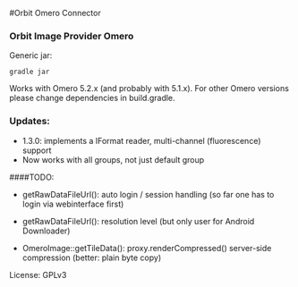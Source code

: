 #Orbit Omero Connector

### Orbit Image Provider Omero

Generic jar:

    gradle jar

Works with Omero 5.2.x (and probably with 5.1.x). For other Omero versions please change dependencies in build.gradle.

### Updates:
- 1.3.0: implements a IFormat reader, multi-channel (fluorescence) support
- Now works with all groups, not just default group

####TODO:
- getRawDataFileUrl(): auto login / session handling (so far one has to login via webinterface first)
- getRawDataFileUrl(): resolution level  (but only user for Android Downloader)

- OmeroImage::getTileData(): proxy.renderCompressed() server-side compression (better: plain byte copy)

License: GPLv3